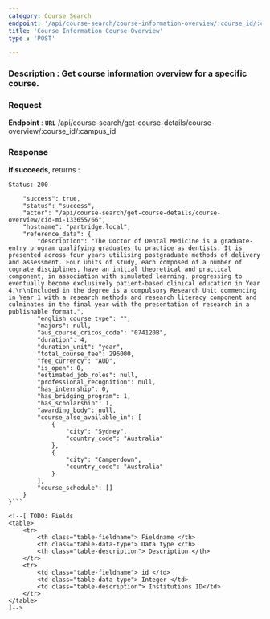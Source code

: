 ```yaml
---
category: Course Search
endpoint: '/api/course-search/course-information-overview/:course_id/:campus_id'
title: 'Course Information Course Overview'
type : 'POST'

---
```

### **Description** : Get course information overview for a specific course.

### Request

**Endpoint** : **`URL`** /api/course-search/get-course-details/course-overview/:course_id/:campus_id

### Response

**If succeeds**, returns : 

```Status: 200```

```{
    "success": true,
    "status": "success",
    "actor": "/api/course-search/get-course-details/course-overview/cid-mi-133655/66",
    "hostname": "partridge.local",
    "reference_data": {
        "description": "The Doctor of Dental Medicine is a graduate-entry program qualifying graduates to practice as dentists. It is presented across four years utilising postgraduate methods of delivery and assessment. Four units of study, each composed of a number of cognate disciplines, have an initial theoretical and practical component, in association with simulated learning, progressing to eventually become exclusively patient-based clinical education in Year 4.\n\nIncluded in the degree is a compulsory Research Unit commencing in Year 1 with a research methods and research literacy component and culminates in the final year with the presentation of research in a publishable format.",
        "english_course_type": "",
        "majors": null,
        "aus_course_cricos_code": "074120B",
        "duration": 4,
        "duration_unit": "year",
        "total_course_fee": 296000,
        "fee_currency": "AUD",
        "is_open": 0,
        "estimated_job_roles": null,
        "professional_recognition": null,
        "has_internship": 0,
        "has_bridging_program": 1,
        "has_scholarship": 1,
        "awarding_body": null,
        "course_also_available_in": [
            {
                "city": "Sydney",
                "country_code": "Australia"
            },
            {
                "city": "Camperdown",
                "country_code": "Australia"
            }
        ],
        "course_schedule": []
    }
}```

<!--[ TODO: Fields
<table>
	<tr>
		<th class="table-fieldname"> Fieldname </th>
		<th class="table-data-type"> Data type </th>
		<th class="table-description"> Description </th>
	</tr>
	<tr>
		<td class="table-fieldname"> id </td>
		<td class="table-data-type"> Integer </td>
		<td class="table-description"> Institutions ID</td>
	</tr>  
</table>
]-->